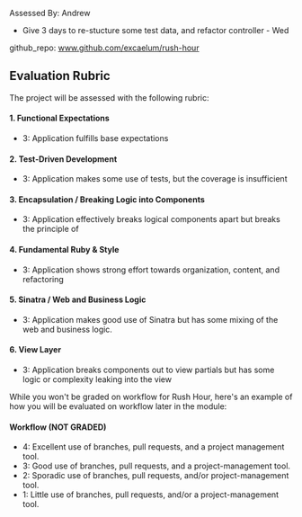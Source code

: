 Assessed By: Andrew

* Give 3 days to re-stucture some test data, and refactor controller - Wed

github_repo: www.github.com/excaelum/rush-hour

## Evaluation Rubric

The project will be assessed with the following rubric:

#### 1. Functional Expectations

* 3: Application fulfills base expectations

#### 2. Test-Driven Development


* 3: Application makes some use of tests, but the coverage is insufficient


#### 3. Encapsulation / Breaking Logic into Components

* 3: Application effectively breaks logical components apart but breaks the principle of

#### 4. Fundamental Ruby & Style

* 3: Application shows strong effort towards organization, content, and refactoring

#### 5. Sinatra / Web and Business Logic

* 3: Application makes good use of Sinatra but has some mixing of the web and business logic.

#### 6. View Layer

* 3: Application breaks components out to view partials but has some logic or complexity leaking into the view

While you won't be graded on workflow for Rush Hour, here's an example of how you will be evaluated on workflow later in the module:

#### Workflow (NOT GRADED)

* 4: Excellent use of branches, pull requests, and a project management tool.
* 3: Good use of branches, pull requests, and a project-management tool.
* 2: Sporadic use of branches, pull requests, and/or project-management tool.
* 1: Little use of branches, pull requests, and/or a project-management tool.
